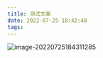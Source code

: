 ```yaml
---
title: 测试文章
date: 2022-07-25 18:42:48
tags:
---
```


![image-20220725184311285](C:\Users\lenovo\AppData\Roaming\Typora\typora-user-images\image-20220725184311285.png)